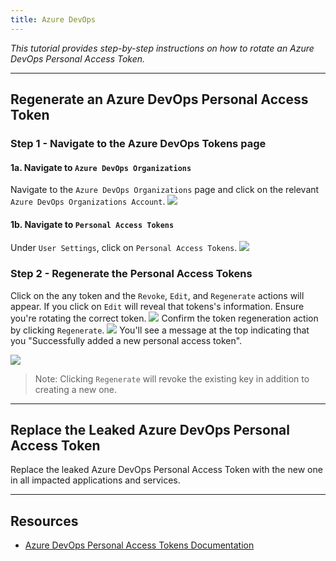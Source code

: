 ```yaml
---
title: Azure DevOps
---
```


_This tutorial provides step-by-step instructions on how to rotate an Azure DevOps Personal Access Token._

---

## Regenerate an Azure DevOps Personal Access Token

### Step 1 - Navigate to the Azure DevOps Tokens page

#### 1a. Navigate to `Azure DevOps Organizations`

Navigate to the `Azure DevOps Organizations` page and click on the relevant `Azure DevOps Organizations Account`.
![](/images/azuredevops/1.png)

#### 1b. Navigate to `Personal Access Tokens`

Under `User Settings`, click on `Personal Access Tokens`.
![](/images/azuredevops/2.png)

### Step 2 - Regenerate the Personal Access Tokens

Click on the any token and the `Revoke`, `Edit`, and `Regenerate` actions will appear. If you click on `Edit` will reveal that tokens's information. Ensure you're rotating the correct token.
![](/images/azuredevops/3.png)
Confirm the token regeneration action by clicking `Regenerate`.
![](/images/azuredevops/4.png)
You'll see a message at the top indicating that you "Successfully added a new personal access token".

![](/images/azuredevops/5.png)

> Note: Clicking `Regenerate` will revoke the existing key in addition to creating a new one.

---

## Replace the Leaked Azure DevOps Personal Access Token

Replace the leaked Azure DevOps Personal Access Token with the new one in all impacted applications and services.

---

## Resources

- [Azure DevOps Personal Access Tokens Documentation](https://learn.microsoft.com/en-us/azure/devops/organizations/accounts/use-personal-access-tokens-to-authenticate?view=azure-devops&tabs=Windows)
